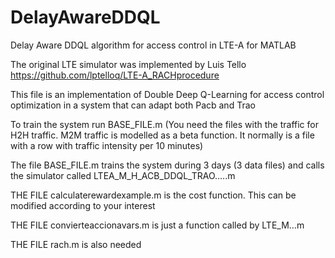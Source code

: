 # DelayAwareDDQL
Delay Aware DDQL algorithm for access control in LTE-A for MATLAB


The original LTE simulator was implemented by Luis Tello https://github.com/lptelloq/LTE-A_RACHprocedure

This file is an implementation of Double Deep Q-Learning for access control optimization in a system that can adapt both Pacb and Trao


To train the system run BASE_FILE.m (You need the files with the traffic for H2H traffic. M2M traffic is modelled as a beta function. It normally is a file with a row with traffic intensity per 10 minutes)

The file BASE_FILE.m  trains the system during 3 days (3 data files)  and calls the simulator called LTEA_M_H_ACB_DDQL_TRAO…..m

THE FILE calculaterewardexample.m is the cost function. This can be modified according to your interest

THE FILE convierteaccionavars.m is just a function called by LTE_M…m

THE FILE rach.m is also needed


